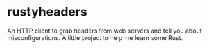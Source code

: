 # rustyheaders
An HTTP client to grab headers from web servers and tell you about misconfigurations. A little project to help me learn some Rust.
